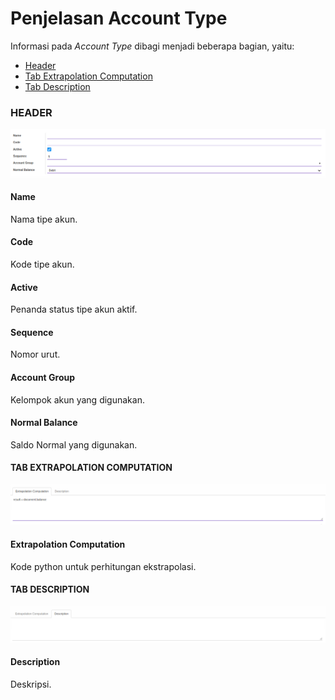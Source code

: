 # Penjelasan Account Type

Informasi pada *Account Type* dibagi menjadi beberapa bagian, yaitu:

* [Header](#bagian-header)
* [Tab Extrapolation Computation](#tab-extrapolation-computation)
* [Tab Description](#tab-description)

### <a name="bagian-header">HEADER</a>

![](../../../img/account-type/bagian-header.png)

#### <a name="field-name">Name</a>

Nama tipe akun.

#### <a name="field-code">Code</a>

Kode tipe akun.

#### <a name="field-active">Active</a>

Penanda status tipe akun aktif.

#### <a name="field-sequence">Sequence</a>

Nomor urut.

#### <a name="field-account-group">Account Group</a>

Kelompok akun yang digunakan.

#### <a name="field-normal-balance">Normal Balance</a>

Saldo Normal yang digunakan.

#### <a name="tab-extrapolation-computation">TAB EXTRAPOLATION COMPUTATION</a>

![](../../../img/account-type/tab-extrapolation-computation.png)

#### <a name="field-extrapolation-computation">Extrapolation Computation</a>

Kode python untuk perhitungan ekstrapolasi.

#### <a name="tab-description">TAB DESCRIPTION</a>

![](../../../img/account-type/tab-description.png)

#### <a name="field-description">Description</a>

Deskripsi.
